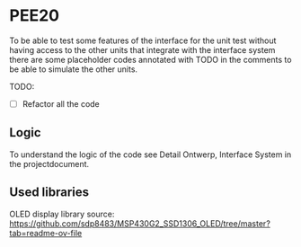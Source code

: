 # PEE20

To be able to test some features of the interface for the unit test without having access to the other units that integrate with the interface system there are some placeholder codes annotated with TODO in the comments to be able to simulate the other units.


TODO:
- [ ] Refactor all the code


## Logic
To understand the logic of the code see Detail Ontwerp, Interface System in the projectdocument.


## Used libraries
OLED display library source:
https://github.com/sdp8483/MSP430G2_SSD1306_OLED/tree/master?tab=readme-ov-file


